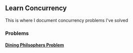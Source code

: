 ## Learn Concurrency
This is where I document concurrency problems I've solved

### Problems

#### [Dining Philsophers Problem](https://en.wikipedia.org/wiki/Dining_philosophers_problem)
